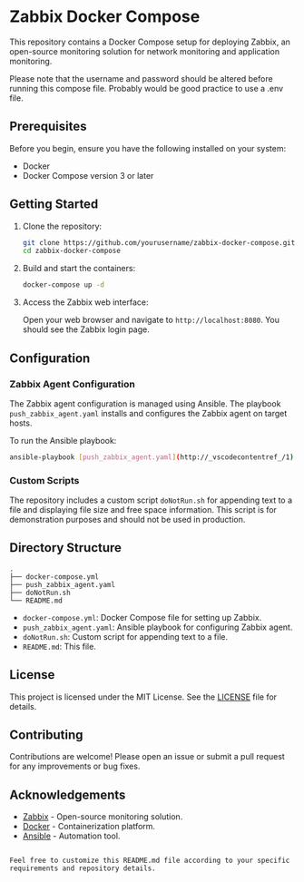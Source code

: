 # Zabbix Docker Compose

This repository contains a Docker Compose setup for deploying Zabbix, an open-source monitoring solution for network monitoring and application monitoring.

Please note that the username and password should be altered before running this compose file. Probably would be good practice to use a .env file.

## Prerequisites

Before you begin, ensure you have the following installed on your system:

- Docker
- Docker Compose version 3 or later

## Getting Started

1. Clone the repository:

    ```bash
    git clone https://github.com/yourusername/zabbix-docker-compose.git
    cd zabbix-docker-compose
    ```

2. Build and start the containers:

    ```bash
    docker-compose up -d
    ```

3. Access the Zabbix web interface:

    Open your web browser and navigate to `http://localhost:8080`. You should see the Zabbix login page.

## Configuration

### Zabbix Agent Configuration

The Zabbix agent configuration is managed using Ansible. The playbook `push_zabbix_agent.yaml` installs and configures the Zabbix agent on target hosts.

To run the Ansible playbook:

```bash
ansible-playbook [push_zabbix_agent.yaml](http://_vscodecontentref_/1) -i inventory

```

### Custom Scripts

The repository includes a custom script `doNotRun.sh` for appending text to a file and displaying file size and free space information. This script is for demonstration purposes and should not be used in production.

## Directory Structure

```
.
├── docker-compose.yml
├── push_zabbix_agent.yaml
├── doNotRun.sh
└── README.md
```

- `docker-compose.yml`: Docker Compose file for setting up Zabbix.
- `push_zabbix_agent.yaml`: Ansible playbook for configuring Zabbix agent.
- `doNotRun.sh`: Custom script for appending text to a file.
- `README.md`: This file.

## License

This project is licensed under the MIT License. See the [LICENSE](LICENSE) file for details.

## Contributing

Contributions are welcome! Please open an issue or submit a pull request for any improvements or bug fixes.

## Acknowledgements

- [Zabbix](https://www.zabbix.com/) - Open-source monitoring solution.
- [Docker](https://www.docker.com/) - Containerization platform.
- [Ansible](https://www.ansible.com/) - Automation tool.

```

Feel free to customize this README.md file according to your specific requirements and repository details.
